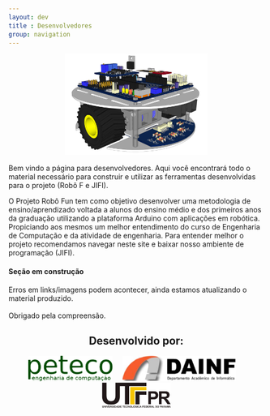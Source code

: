 ```yaml
---
layout: dev
title : Desenvolvedores
group: navigation
---
```


<center>
	<img height="200" src="/assets/img/home/modelo3d2.png"/>
</center>

Bem vindo a página para desenvolvedores. Aqui você encontrará todo o material necessário para construir e utilizar as ferramentas desenvolvidas para o projeto (Robô F e JIFI). 

O Projeto Robô Fun tem como objetivo desenvolver uma metodologia de ensino/aprendizado voltada a alunos do ensino médio e dos primeiros anos da graduação utilizando a plataforma Arduino com aplicações em robótica. Propiciando aos mesmos um melhor entendimento do curso de Engenharia de Computação e da atividade de engenharia. Para entender melhor o projeto recomendamos navegar neste site e baixar nosso ambiente de programação (JIFI).


<div class="bs-callout bs-callout-danger">
  <h4>Seção em construção</h4>
  Erros em links/imagens podem acontecer, ainda estamos atualizando o material produzido.
  <br><br>
  Obrigado pela compreensão.
</div>


<center>
	<h2>Desenvolvido por:</h2>
	<p/>
	<img height="50" src="/assets/img/home/peteco.png"/>
	&nbsp; &nbsp; 
	<img height="50" src="/assets/img/home/dainf.png"/>
	&nbsp; &nbsp; 
	<img height="50" src="/assets/img/home/utfpr.png"/>
</center>
